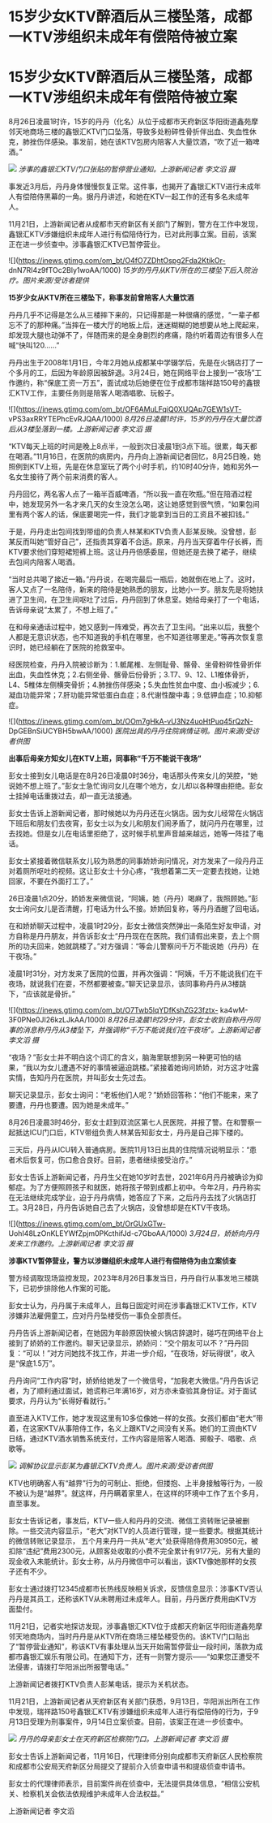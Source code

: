 # 15岁少女KTV醉酒后从三楼坠落，成都一KTV涉组织未成年有偿陪侍被立案

# 15岁少女KTV醉酒后从三楼坠落，成都一KTV涉组织未成年有偿陪侍被立案

8月26日凌晨1时许，15岁的丹丹（化名）从位于成都市天府新区华阳街道鑫苑摩邻天地商场三楼的鑫银汇KTV门口坠落，导致多处粉碎性骨折伴出血、失血性休克，肺挫伤伴感染。事发前，她在该KTV包房内陪客人大量饮酒，“吹了近一箱啤酒。”

![](https://inews.gtimg.com/om_bt/O5hA6i4w-aiHFNaNgY9X70tptfnsJCESj1HCEkpG-J0ewAA/1000)
_涉事的鑫银汇KTV门口张贴的暂停营业通知。上游新闻记者 李文滔 摄_

事发近3月后，丹丹身体慢慢恢复正常。这件事，也揭开了鑫银汇KTV进行未成年人有偿陪侍黑幕的一角。据丹丹讲述，和她在KTV一起工作的还有多名未成年人。

11月21日，上游新闻记者从成都市天府新区有关部门了解到，警方在工作中发现，鑫银汇KTV涉嫌组织未成年人进行有偿陪侍行为，已对此刑事立案。目前，该案正在进一步侦查中。涉事鑫银汇KTV已暂停营业。

![](https://inews.gtimg.com/om_bt/O4fO7ZDhtOspg2Fda2KtikOr-
dnN7RI4z9fTOc2Bly1woAA/1000) _15岁的丹丹从KTV所在的三楼坠下后入院治疗。图片来源/受访者提供_

**15岁少女从KTV所在三楼坠下，称事发前曾陪客人大量饮酒**

丹丹几乎不记得是怎么从三楼摔下来的，只记得那是一种很痛的感觉，“一辈子都忘不了的那种痛。”当摔在一楼大厅的地板上后，迷迷糊糊的她想要从地上爬起来，却发现大腿也动弹不了，伴随而来的是全身剧烈的疼痛，隐约听着周边有很多人在喊“快叫120……”

丹丹出生于2008年1月1日，今年2月她从成都某中学辍学后，先是在火锅店打了一个多月的工，后因为年龄原因被辞退。3月24日，她在网络平台上接到一“夜场”工作邀约，称“保底工资一万五”，面试成功后她便在位于成都市瑞祥路150号的鑫银汇KTV工作，主要任务则是陪客人喝酒唱歌、玩骰子。

![](https://inews.gtimg.com/om_bt/OF6AMuLFqiQ0XUQAp7GEW1sVT-
vPS3axRRYTEPhcEvRJQAA/1000) _8月26日凌晨1时许，15岁的丹丹在大量饮酒后从3楼坠落到一楼。上游新闻记者 李文滔 摄_

“KTV每天上班的时间是晚上8点半，一般到次日凌晨1到3点下班。很累，每天都在喝酒。”11月16日，在医院的病房内，丹丹向上游新闻记者回忆，8月25日晚，她照例到KTV上班，先是在休息室玩了两个小时手机，约10时40分许，她和另外一名女生接待了两个前来消费的客人。

丹丹回忆，两名客人点了一箱半百威啤酒，“所以我一直在吹瓶。”但在陪酒过程中，她发现另外一名才来几天的女生没怎么喝，这让她感觉到很气愤，“如果包间里有两个客人的话，保底要喝完一件，我们才能拿到当日的工资且不被扣钱。”

于是，丹丹走出包间找到带组的负责人林某和KTV负责人彭某反映。没曾想，彭某反而叫她“管好自己”，还指责其穿着不合适。原来，丹丹当天穿着牛仔长裤，而KTV要求他们穿短裙短裤上班。这让丹丹倍感委屈，但她还是去换了裙子，继续去包间内陪客人喝酒。

“当时总共喝了接近一箱。”丹丹说，在喝完最后一瓶后，她就倒在地上了。这时，客人又点了一名陪侍，新来的陪侍是她熟悉的朋友，比她小一岁。朋友先是将她扶进了卫生间，在卫生间呕吐了过后，丹丹回到了休息室。她给母亲打了一个电话，告诉母亲说“太累了，不想上班了。”

在和母亲通话过程中，她又感到一阵难受，再次去了卫生间。“出来以后，我整个人都是无意识状态，也不知道我的手机在哪里，也不知道往哪里走。”等再次恢复意识时，她已经躺在了医院的抢救室中。

经医院检查，丹丹入院被诊断为：1.骶尾椎、左侧耻骨、髂骨、坐骨粉碎性骨折伴出血，失血性休克；2.右侧坐骨、髂骨后份骨折；3.T7、9、12、L1椎体骨折，L4、5椎体左侧横突骨折；4.肺挫伤伴感染；5.失血性贫血中度、血小板减少；6.凝血功能异常；7.肝功能异常低蛋白血症；8.代谢性酸中毒；9.低钾血症；10.抑郁症。

![](https://inews.gtimg.com/om_bt/OOm7gHkA-vU3Nz4uoHtPuq45rQzN-
DpGEBnSiUCYBH5bwAA/1000) _医院出具的丹丹住院病情证明。图片来源/受访者供图_

**出事后母亲方知女儿在KTV上班，同事称“千万不能说干夜场”**

彭女士接到女儿电话是在8月26日凌晨0时36分，电话那头传来女儿的哭腔，“她说她不想上班了。”彭女士急忙询问女儿在哪个地方，女儿却以各种理由拒绝。彭女士挂掉电话重拨过去，却一直无法接通。

彭女士告诉上游新闻记者，那时候她以为丹丹还在火锅店。因为女儿经常在火锅店下班后和朋友们去夜宵，彭女士以为女儿和朋友们闹矛盾了，就问丹丹在哪里，过去找她。但是女儿在电话里拒绝了，这时候手机里声音越来越远，她等一阵挂了电话。

彭女士紧接着微信联系女儿较为熟悉的同事娇娇询问情况，对方发来了一段丹丹正对着厕所呕吐的视频。这让彭女士十分心疼，“我想着第二天一定要去找她，让她回家，不要在外面打工了。”

26日凌晨1点20分，娇娇发来微信说，“阿姨，她（丹丹）喝麻了，我照顾她。”彭女士询问女儿是否清醒，打电话为什么不接。娇娇回复称，等丹丹酒醒了回电话。

在和娇娇聊天过程中，凌晨1时29分，彭女士微信突然弹出一条陌生好友申请，对方自称是丹丹朋友，并告诉彭女士“丹丹现在在医院。我们请假出来耍，去上个厕所的功夫回来，她就跳楼了。”对方强调：“等会儿警察问千万不能说她（丹丹）在干夜场。”

凌晨1时31分，对方发来了医院的位置，并再次强调：“阿姨，千万不能说我们在干夜场，就说我们在耍，不然都要被查。”聊天记录显示，该同事称丹丹从3楼跳下，“应该就是骨折。”

![](https://inews.gtimg.com/om_bt/O7Twb5lqYDfKshZG23fztx-
ka4wM-3F0PNe0JI26kzLJkAA/1000)
_8月26日凌晨1时29分许，彭女士收到自称丹丹同事的消息称丹丹从3楼坠下，并强调称“千万不能说我们在干夜场”。上游新闻记者 李文滔 摄_

“夜场？”彭女士并不明白这个词汇的含义，脑海里联想到另一种更可怕的结果，“我以为女儿遭遇不好的事情被逼迫跳楼。”紧接着她询问娇娇，对方这才吐露实情，告知丹丹在医院，并叫彭女士先过去。

聊天记录显示，彭女士询问：“老板他们人呢？”娇娇回答称：“他们不能来，来了要遭，丹丹也要遭。因为她是未成年。”

8月26日凌晨3时46分，彭女士赶到双流区第七人民医院，并报了警。在和警察一起抵达ICU门口后，KTV带组负责人林某告知彭女士，丹丹是自己摔下楼的。

三天后，丹丹从ICU转入普通病房。医院11月13日出具的住院情况说明显示：“患者术后恢复可，伤口愈合良好。目前，患者继续接受治疗。”

彭女士告诉上游新闻记者，丹丹生父在她10岁时去世，2021年6月丹丹被确诊为抑郁症。为了方便照顾孩子和就医，她将孩子带到成都上初中。今年2月，丹丹称实在无法继续完成学业，迫于丹丹病情，她答应了下来，之后丹丹去找了火锅店打工。3月28日，丹丹告诉她自己去了火锅店，没曾想却是在KTV干夜场。

![](https://inews.gtimg.com/om_bt/OrGUxGTw-
UohI48LzOnKLEYWfZpjm0PKcthifJd-c7GboAA/1000) _3月24日，娇娇向丹丹发来工作邀约。上游新闻记者 李文滔 摄_

**涉事KTV暂停营业，警方以涉嫌组织未成年人进行有偿陪侍为由立案侦查**

警方经调取现场监控发现，2023年8月26日事发当日，丹丹自行从事发地三楼跳下，已初步排除他人作案的可能。

彭女士认为，丹丹属于未成年人，且每日固定时间在涉事鑫银汇KTV工作，KTV涉嫌非法雇佣童工，应对丹丹坠楼受伤一事负全部责任。

丹丹告诉上游新闻记者，在她因为年龄原因快被火锅店辞退时，碰巧在网络平台上接到了娇娇的工作邀约。聊天记录显示，娇娇问：“交个朋友可以不？”丹丹回复：“可以！”对方问她找不找工作，并进一步介绍，“在夜场，好玩得很”，收入是“保底1.5万”。

丹丹询问“工作内容”时，娇娇给她发了一个微信号，“加我老大微信。”丹丹告诉记者，为了顺利通过面试，她谎称已年满16岁，对方亦未查验其身份证。对于面试要求，丹丹认为“长得好看就行。”

直至进入KTV工作，她才发现这里有10多位像她一样的女孩。女孩们都由“老大”带着，在这家KTV从事陪侍工作，名义上跟KTV之间没有关系。她们的工资由KTV日结，通过KTV酒水销售系统支付，工作内容是陪客人喝酒、掷骰子、唱歌、点歌等。

![](https://inews.gtimg.com/om_bt/OQSHyyP90CWQlhCqtSWzR_cPUtYRnJwGLfmLwSoFYJKIoAA/1000)
_调解协议显示彭某为鑫银汇KTV负责人。图片来源/受访者供图_

KTV也明确客人有“越界”行为的可制止、拒绝，但搂抱、上半身接触等行为，一般不被认为是“越界”。就这样，丹丹瞒着家里人，在这样的环境中工作了五个多月，直至事发。

彭女士告诉记者，事发后，KTV一些人和丹丹的交流、微信工资转账记录被删除。一些交流内容显示，“老大”对KTV的人员进行管理，提一些要求。根据其统计的微信转账记录显示，
五个月来丹丹一共从“老大”处获得陪侍费用30950元，被扣除“违纪”费用2300元，从顾客处收取的小费不完全累计有9177元，另有大量的现金收入未能统计。彭女士称，从丹丹微信中可以看出，该KTV像她那样的女孩子还有不少。

彭女士通过拨打12345成都市长热线反映相关诉求，反馈信息显示：涉事KTV否认丹丹是其员工，还称该KTV从未聘用过未成年人。目前，丹丹医疗费用由KTV方面垫付。

11月21日，记者实地探访发现，涉事鑫银汇KTV位于成都天府新区华阳街道鑫苑摩邻天地商场内，当时丹丹是从KTV所在商场三楼坠楼受伤的。该KTV门口贴出了“暂停营业通知”，称该KTV有事处理从当天开始需暂停营业一段时间，落款为成都市鑫银汇娱乐有限公司。在通知下方，还有一则警方提示——“如果您正遭受不法侵害，请拨打华阳派出所报警电话。”

上游新闻记者拨打KTV负责人彭某电话，提示为关机状态。

11月21日，上游新闻记者从天府新区有关部门获悉，9月13日，华阳派出所在工作中发现，瑞祥路150号鑫银汇KTV有涉嫌组织未成年人进行有偿陪侍的行为，于9月13日受理为刑事案件，9月14日立案侦查。目前，该案正在进一步侦查中。

![](https://inews.gtimg.com/om_bt/OnD_Cyeh0KaTqCuBHOaN9CzhTo1IySIHeoIsMmLEfJse4AA/1000)
_丹丹的母亲彭女士在天府新区检察院门口。上游新闻记者 李文滔 摄_

彭女士告诉上游新闻记者，11月16日，代理律师分别向成都市天府新区人民检察院和成都市公安局天府新区分局提交了提前介入侦查申请书和提级侦查申请书。

彭女士的代理律师表示，目前案件尚在侦查中，无法提供具体信息，“相信公安机关、检察机关会依法依规维护未成年人合法权益。”

上游新闻记者 李文滔

